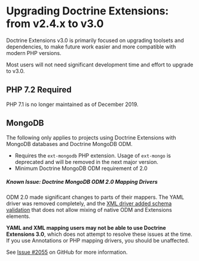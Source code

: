 # Upgrading Doctrine Extensions: from v2.4.x to v3.0

Doctrine Extensions v3.0 is primarily focused on upgrading toolsets and dependencies,
to make future work easier and more compatible with modern PHP versions.

Most users will not need significant development time and effort to upgrade to v3.0.

## PHP 7.2 Required

PHP 7.1 is no longer maintained as of December 2019.

## MongoDB

The following only applies to projects using Doctrine Extensions with MongoDB databases and Doctrine MongoDB ODM.

- Requires the `ext-mongodb` PHP extension. Usage of `ext-mongo` is deprecated and will be removed in the next major version.
- Minimum Doctrine MongoDB ODM requirement of 2.0

##### Known Issue: Doctrine MongoDB ODM 2.0 Mapping Drivers

ODM 2.0 made significant changes to parts of their mappers. The YAML driver was removed completely, and the
[XML driver added schema validation](https://github.com/Atlantic18/DoctrineExtensions/issues/2055) that does
not allow mixing of native ODM and Extensions elements.

**YAML and XML mapping users may not be able to use Doctrine Extensions 3.0**, which does not attempt to resolve
these issues at the time.  If you use Annotations or PHP mapping drivers, you should be unaffected.

See [Issue #2055](https://github.com/Atlantic18/DoctrineExtensions/issues/2055) on GitHub for more information.
